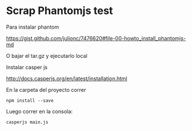 # Scrap Phantomjs test

Para instalar phantom

https://gist.github.com/julionc/7476620#file-00-howto_install_phantomjs-md

O bajar el tar.gz y ejecutarlo local

Instalar casper js

http://docs.casperjs.org/en/latest/installation.html

En la carpeta del proyecto correr

`npm install --save`

Luego correr en la consola:

`casperjs main.js`



